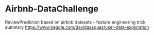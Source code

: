 # Airbnb-DataChallenge
ReviewPrediction based on airbnb datasets - feature engineering trick summary
https://www.kaggle.com/davidgasquez/user-data-exploration
